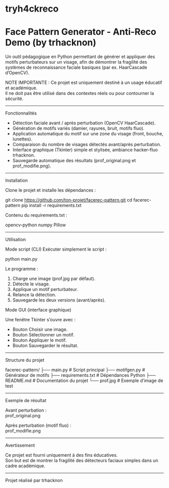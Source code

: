 # tryh4ckreco
# Face Pattern Generator - Anti-Reco Demo (by trhacknon)

Un outil pédagogique en Python permettant de générer et appliquer des motifs perturbateurs sur un visage, afin de démontrer la fragilité des systèmes de reconnaissance faciale basiques (par ex. HaarCascade d’OpenCV).

NOTE IMPORTANTE : Ce projet est uniquement destiné à un usage éducatif et académique.  
Il ne doit pas être utilisé dans des contextes réels ou pour contourner la sécurité.

------------------------------------------------------------

Fonctionnalités
- Détection faciale avant / après perturbation (OpenCV HaarCascade).
- Génération de motifs variés (damier, rayures, bruit, motifs fluo).
- Application automatique du motif sur une zone du visage (front, bouche, lunettes).
- Comparaison du nombre de visages détectés avant/après perturbation.
- Interface graphique (Tkinter) simple et stylisée, ambiance hacker-fluo trhacknon.
- Sauvegarde automatique des résultats (prof_original.png et prof_modifie.png).

------------------------------------------------------------

Installation

Clone le projet et installe les dépendances :

git clone https://github.com/ton-projet/facerec-pattern.git
cd facerec-pattern
pip install -r requirements.txt

Contenu du requirements.txt :

opencv-python
numpy
Pillow

------------------------------------------------------------

Utilisation

Mode script (CLI)
Exécuter simplement le script :

python main.py

Le programme :
1. Charge une image (prof.jpg par défaut).
2. Détecte le visage.
3. Applique un motif perturbateur.
4. Relance la détection.
5. Sauvegarde les deux versions (avant/après).

Mode GUI (interface graphique)

Une fenêtre Tkinter s’ouvre avec :
- Bouton Choisir une image.
- Bouton Sélectionner un motif.
- Bouton Appliquer le motif.
- Bouton Sauvegarder le résultat.

------------------------------------------------------------

Structure du projet

facerec-pattern/
├── main.py             # Script principal
├── motifgen.py         # Générateur de motifs
├── requirements.txt    # Dépendances Python
├── README.md           # Documentation du projet
└── prof.jpg            # Exemple d’image de test

------------------------------------------------------------

Exemple de résultat

Avant perturbation :  
prof_original.png

Après perturbation (motif fluo) :  
prof_modifie.png

------------------------------------------------------------

Avertissement

Ce projet est fourni uniquement à des fins éducatives.  
Son but est de montrer la fragilité des détecteurs faciaux simples dans un cadre académique.  

------------------------------------------------------------

Projet réalisé par trhacknon
